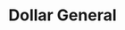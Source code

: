 ---
title: "Dollar General"
url: /philadelphia/dollar-general-west-lehigh-avenue/
shop: variety store
---